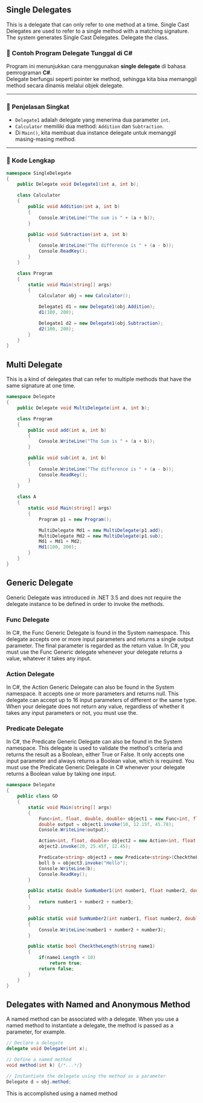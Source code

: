 ## Single Delegates
This is a delegate that can only refer to one method at a time. Single Cast Delegates are used to refer to a single method with a matching signature. The system generates Single Cast Delegates. Delegate the class.

### 🧩 Contoh Program Delegate Tunggal di C#

Program ini menunjukkan cara menggunakan **single delegate** di bahasa pemrograman **C#**.  
Delegate berfungsi seperti pointer ke method, sehingga kita bisa memanggil method secara dinamis melalui objek delegate.

---

### 📘 Penjelasan Singkat

- `Delegate1` adalah delegate yang menerima dua parameter `int`.
- `Calculator` memiliki dua method: `Addition` dan `Subtraction`.
- Di `Main()`, kita membuat dua instance delegate untuk memanggil masing-masing method.

---

### 🧠 Kode Lengkap

```csharp
namespace SingleDelegate
{
    public Delegate void Delegate1(int a, int b);

    class Calculator
    {
        public void Addition(int a, int b)
        {
            Console.WriteLine("The sum is " + (a + b));
        }

        public void Subtraction(int a, int b)
        {
            Console.WriteLine("The difference is " + (a - b));
            Console.ReadKey();
        }
    }

    class Program
    {
        static void Main(string[] args)
        {
            Calculator obj = new Calculator();

            Delegate1 d1 = new Delegate1(obj.Addition);
            d1(100, 200);

            Delegate1 d2 = new Delegate1(obj.Subtraction);
            d2(100, 200);
        }
    }
}
```

## Multi Delegate
This is a kind of delegates that can refer to multiple methods that have the same signature at one time.

```csharp
namespace Delegate
{
    public Delegate void MultiDelegate(int a, int b);

    class Program
    {
        public void add(int a, int b)
        {
            Console.WriteLine("The Sum is " + (a + b));
        }

        public void sub(int a, int b)
        {
            Console.WriteLine("The difference is " + (a - b));
            Console.ReadKey();
        }
    }

    class A
    {
        static void Main(string[] args)
        {
            Program p1 = new Program();

            MultiDelegate Md1 = new MultiDelegate(p1.add);
            MultiDelegate Md2 = new MultiDelegate(p1.sub);
            Md1 = Md1 + Md2;
            Md1(100, 200);
        }
    }
}
```

## Generic Delegate
Generic Delegate was introduced in .NET 3.5 and does not require the delegate instance to be defined in order to invoke the methods.

### Func Delegate
In C#, the Func Generic Delegate is found in the System namespace. This delegate accepts one or more input parameters and returns a single output parameter. The final parameter is regarded as the return value.
In C#, you must use the Func Generic delegate whenever your delegate returns a value, whatever it takes any input.

### Action Delegate
In C#, the Action Generic Delegate can also be found in the System namespace. It accepts one or more parameters and returns null. This delegate can accept up to 16 input parameters of different or the same type.
When your delegate does not return any value, regardless of whether it takes any input parameters or not, you must use the.

### Predicate Delegate
In C#, the Predicate Generic Delegate can also be found in the System namespace. This delegate is used to validate the method's criteria and returns the result as a Boolean, either True or False. It only accepts one input parameter and always returns a Boolean value, which is required.
You must use the Predicate Generic Delegate in C# whenever your delegate returns a Boolean value by taking one input.

```csharp
namespace Delegate
{
    public class GD
    {
        static void Main(string[] args)
        {
            Func<int, float, double, double> object1 = new Func<int, float, double, double>(SumNumber1);
            double output = object1.invoke(10, 12.15f, 45.78);
            Console.WriteLine(output);

            Action<int, float, double> object2 = new Action<int, float, double>(SumNumber2);
            object2.invoke(20, 25.45f, 12.45);

            Predicate<string> object3 = new Predicate<string>(ChecktheLength);
            boll b = object3.invoke("Hello");
            Console.WriteLine(b);
            Console.ReadKey();
        }

        public static double SumNumber1(int number1, float number2, double number3)
        {
            return number1 + number2 + number3;
        }

        public static void SumNumber2(int number1, float number2, double number3)
        {
            Console.WriteLine(number1 + number2 + number3);
        }

        public static bool ChecktheLength(string name1)
        {
            if(name1.Length < 10)
                return true;
            return false;
        }
    }
}
```

## Delegates with Named and Anonymous Method
A named method can be associated with a delegate. When you use a named method to instantiate a delegate, the method is passed as a parameter, for example.
```csharp
// Declare a delegate
delegate void Delegate(int x);

// Define a named method
void method(int k) {/*...*/}

// Instantiate the delegate using the method as a parameter
Delegate d = obj.method;
```
This is accomplished using a named method
